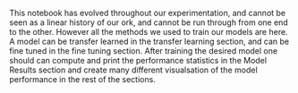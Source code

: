This notebook has evolved throughout our experimentation, and cannot be seen as a linear history of our ork, and cannot be run through from one end to the other. However all the methods we used to train our models are here. A model can be transfer learned in the transfer learning section, and can be fine tuned in the fine tuning section. After training the desired model one should can compute and print the performance statistics in the Model Results section and create many different visualsation of the model performance in the rest of the sections. 